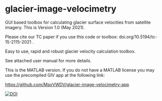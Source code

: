 # glacier-image-velocimetry
GUI based toolbox for calculating glacier surface velocities from satellite imagery. This is Version 1.0 (May 2021).

Please cite our TC paper if you use this code or toolbox: doi.org/10.5194/tc-15-2115-2021 .

Easy to use, rapid and robust glacier velocity calculation toolbox.

See attached user manual for more details.

This is the MATLAB version. If you do not have a MATLAB license you may use the precompiled GIV app at the following link:

https://github.com/MaxVWDV/glacier-image-velocimetry-app


[![DOI](https://zenodo.org/badge/275802652.svg)](https://zenodo.org/badge/latestdoi/275802652)
